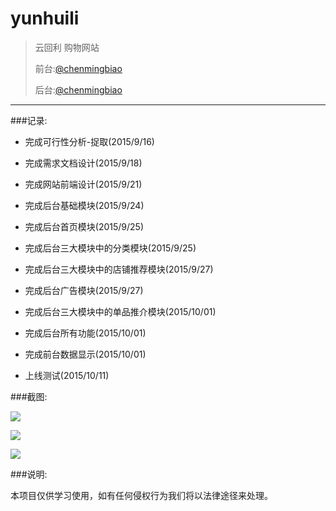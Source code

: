 # yunhuili
>云回利 购物网站
>
>前台:[@chenmingbiao](https://github.com/chenmingbiao)
>
>后台:[@chenmingbiao](https://github.com/chenmingbiao)

---

###记录:
 
 - 完成可行性分析-捉取(2015/9/16)
 
 - 完成需求文档设计(2015/9/18)  
 
 - 完成网站前端设计(2015/9/21)
 
 - 完成后台基础模块(2015/9/24)
 
 - 完成后台首页模块(2015/9/25)
 
 - 完成后台三大模块中的分类模块(2015/9/25)
 
 - 完成后台三大模块中的店铺推荐模块(2015/9/27)
 
 - 完成后台广告模块(2015/9/27)
 
 - 完成后台三大模块中的单品推介模块(2015/10/01)
 
 - 完成后台所有功能(2015/10/01)
 
 - 完成前台数据显示(2015/10/01)
 
 - 上线测试(2015/10/11)
 
###截图:

![](http://ww4.sinaimg.cn/large/74311666jw1ewxfnm39bjj20gw06ot9t.jpg)

![](http://ww3.sinaimg.cn/large/74311666jw1ewxfmzf6nbj20zk0m846u.jpg)

![](http://ww3.sinaimg.cn/large/74311666jw1ewxfmplwzkj20zk0m8jwt.jpg)

###说明:

本项目仅供学习使用，如有任何侵权行为我们将以法律途径来处理。